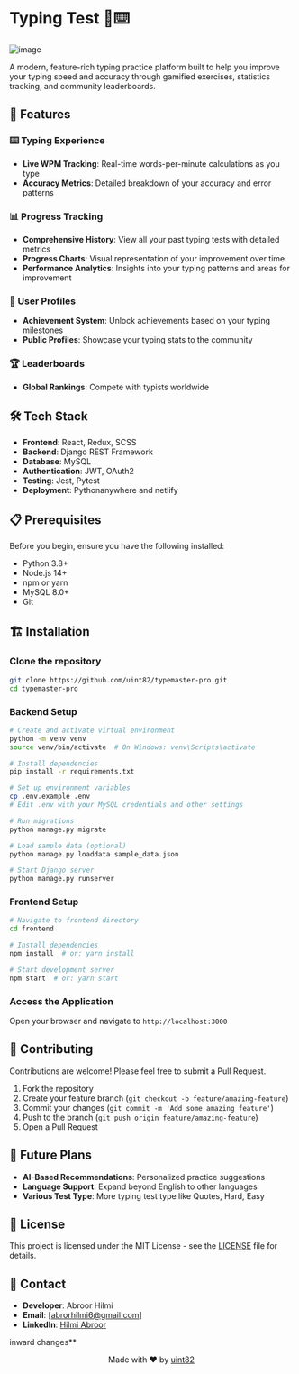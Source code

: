 # Typing Test 📝⌨️

![image](https://github.com/user-attachments/assets/92ff1f5d-ad6f-49ab-a1d6-68b11f7736a3)

A modern, feature-rich typing practice platform built to help you improve your typing speed and accuracy through gamified exercises, statistics tracking, and community leaderboards.

## 🚀 Features

### ⌨️ Typing Experience
- **Live WPM Tracking**: Real-time words-per-minute calculations as you type
- **Accuracy Metrics**: Detailed breakdown of your accuracy and error patterns

### 📊 Progress Tracking
- **Comprehensive History**: View all your past typing tests with detailed metrics
- **Progress Charts**: Visual representation of your improvement over time
- **Performance Analytics**: Insights into your typing patterns and areas for improvement

### 👥 User Profiles
- **Achievement System**: Unlock achievements based on your typing milestones
- **Public Profiles**: Showcase your typing stats to the community

### 🏆 Leaderboards
- **Global Rankings**: Compete with typists worldwide

## 🛠️ Tech Stack

- **Frontend**: React, Redux, SCSS
- **Backend**: Django REST Framework
- **Database**: MySQL
- **Authentication**: JWT, OAuth2
- **Testing**: Jest, Pytest
- **Deployment**: Pythonanywhere and netlify

## 📋 Prerequisites

Before you begin, ensure you have the following installed:
- Python 3.8+
- Node.js 14+
- npm or yarn
- MySQL 8.0+
- Git

## 🏗️ Installation

### Clone the repository
```bash
git clone https://github.com/uint82/typemaster-pro.git
cd typemaster-pro
```

### Backend Setup
```bash
# Create and activate virtual environment
python -m venv venv
source venv/bin/activate  # On Windows: venv\Scripts\activate

# Install dependencies
pip install -r requirements.txt

# Set up environment variables
cp .env.example .env
# Edit .env with your MySQL credentials and other settings

# Run migrations
python manage.py migrate

# Load sample data (optional)
python manage.py loaddata sample_data.json

# Start Django server
python manage.py runserver
```

### Frontend Setup
```bash
# Navigate to frontend directory
cd frontend

# Install dependencies
npm install  # or: yarn install

# Start development server
npm start  # or: yarn start
```

### Access the Application
Open your browser and navigate to `http://localhost:3000`

## 🤝 Contributing

Contributions are welcome! Please feel free to submit a Pull Request.

1. Fork the repository
2. Create your feature branch (`git checkout -b feature/amazing-feature`)
3. Commit your changes (`git commit -m 'Add some amazing feature'`)
4. Push to the branch (`git push origin feature/amazing-feature`)
5. Open a Pull Request

## 🔮 Future Plans

- **AI-Based Recommendations**: Personalized practice suggestions
- **Language Support**: Expand beyond English to other languages
- **Various Test Type**: More typing test type like Quotes, Hard, Easy

## 📝 License

This project is licensed under the MIT License - see the [LICENSE](LICENSE) file for details.

## 📧 Contact

- **Developer**: Abroor Hilmi
- **Email**: [abrorhilmi6@gmail.com]
- **LinkedIn**: [Hilmi Abroor]([https://linkedin.com/in/yourprofile](https://www.linkedin.com/in/hilmi-abror-022123204/))

inward changes**

<p align="center">
  Made with ❤️ by <a href="https://github.com/uint82">uint82</a>
</p>
